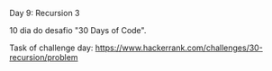 Day 9: Recursion 3

10 dia do desafio "30 Days of Code".

Task of challenge day:
https://www.hackerrank.com/challenges/30-recursion/problem